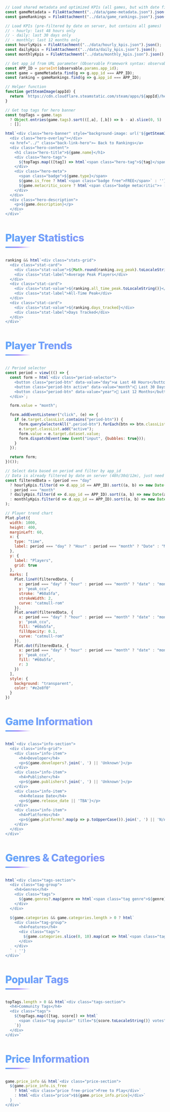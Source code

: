 ```js
// Load shared metadata and optimized KPIs (all games, but with date filtering)
const gameMetadata = FileAttachment("../data/game-metadata.json").json();
const gameRankings = FileAttachment("../data/game_rankings.json").json();

// Load KPIs (pre-filtered by date on server, but contains all games)
// - hourly: last 48 hours only
// - daily: last 30 days only
// - monthly: last 12 months only
const hourlyKpis = FileAttachment("../data/hourly_kpis.json").json();
const dailyKpis = FileAttachment("../data/daily_kpis.json").json();
const monthlyKpis = FileAttachment("../data/monthly_kpis.json").json();
```

```js
// Get app_id from URL parameter (Observable Framework syntax: observable.params.param)
const APP_ID = parseInt(observable.params.app_id);
const game = gameMetadata.find(g => g.app_id === APP_ID);
const ranking = gameRankings.find(g => g.app_id === APP_ID);

// Helper function
function getSteamImage(appId) {
  return `https://cdn.cloudflare.steamstatic.com/steam/apps/${appId}/header.jpg`;
}
```

```js
// Get top tags for hero banner
const topTags = game.tags
  ? Object.entries(game.tags).sort(([,a], [,b]) => b - a).slice(0, 5)
  : [];
```

```js
html`<div class="hero-banner" style="background-image: url('${getSteamImage(game.app_id)}')">
  <div class="hero-overlay"></div>
  <a href="../" class="back-link-hero">← Back to Rankings</a>
  <div class="hero-content">
    <h1 class="hero-title">${game.name}</h1>
    <div class="hero-tags">
      ${topTags.map(([tag]) => html`<span class="hero-tag">${tag}</span>`)}
    </div>
    <div class="hero-meta">
      <span class="badge">${game.type}</span>
      ${game.is_free ? html`<span class="badge free">FREE</span>` : ''}
      ${game.metacritic_score ? html`<span class="badge metacritic">⭐ ${game.metacritic_score}/100</span>` : ''}
    </div>
  </div>
  <div class="hero-description">
    <p>${game.description}</p>
  </div>
</div>`
```

## Player Statistics

```js
ranking && html`<div class="stats-grid">
  <div class="stat-card">
    <div class="stat-value">${Math.round(ranking.avg_peak).toLocaleString()}</div>
    <div class="stat-label">Average Peak Players</div>
  </div>
  <div class="stat-card">
    <div class="stat-value">${ranking.all_time_peak.toLocaleString()}</div>
    <div class="stat-label">All-Time Peak</div>
  </div>
  <div class="stat-card">
    <div class="stat-value">${ranking.days_tracked}</div>
    <div class="stat-label">Days Tracked</div>
  </div>
</div>`
```

## Player Trends

```js
// Period selector
const period = view((() => {
  const form = html`<div class="period-selector">
    <button class="period-btn" data-value="day">📊 Last 48 Hours</button>
    <button class="period-btn active" data-value="month">📅 Last 30 Days</button>
    <button class="period-btn" data-value="year">📆 Last 12 Months</button>
  </div>`;

  form.value = "month";

  form.addEventListener("click", (e) => {
    if (e.target.classList.contains("period-btn")) {
      form.querySelectorAll(".period-btn").forEach(btn => btn.classList.remove("active"));
      e.target.classList.add("active");
      form.value = e.target.dataset.value;
      form.dispatchEvent(new Event("input", {bubbles: true}));
    }
  });

  return form;
})());
```

```js
// Select data based on period and filter by app_id
// Data is already filtered by date on server (48h/30d/12m), just need to filter by game
const filteredData = (period === "day"
  ? hourlyKpis.filter(d => d.app_id == APP_ID).sort((a, b) => new Date(a.hour) - new Date(b.hour))
  : period === "month"
  ? dailyKpis.filter(d => d.app_id == APP_ID).sort((a, b) => new Date(a.date) - new Date(b.date))
  : monthlyKpis.filter(d => d.app_id == APP_ID).sort((a, b) => new Date(a.month_start) - new Date(b.month_start))
);
```

```js
// Player trend chart
Plot.plot({
  width: 1000,
  height: 400,
  marginLeft: 60,
  x: {
    type: "time",
    label: period === "day" ? "Hour" : period === "month" ? "Date" : "Month"
  },
  y: {
    label: "Players",
    grid: true
  },
  marks: [
    Plot.lineY(filteredData, {
      x: period === "day" ? "hour" : period === "month" ? "date" : "month_start",
      y: "peak_ccu",
      stroke: "#60a5fa",
      strokeWidth: 2,
      curve: "catmull-rom"
    }),
    Plot.areaY(filteredData, {
      x: period === "day" ? "hour" : period === "month" ? "date" : "month_start",
      y: "peak_ccu",
      fill: "#60a5fa",
      fillOpacity: 0.1,
      curve: "catmull-rom"
    }),
    Plot.dot(filteredData, {
      x: period === "day" ? "hour" : period === "month" ? "date" : "month_start",
      y: "peak_ccu",
      fill: "#60a5fa",
      r: 3
    })
  ],
  style: {
    background: "transparent",
    color: "#e2e8f0"
  }
})
```

## Game Information

```js
html`<div class="info-section">
  <div class="info-grid">
    <div class="info-item">
      <h4>Developer</h4>
      <p>${game.developers?.join(', ') || 'Unknown'}</p>
    </div>
    <div class="info-item">
      <h4>Publisher</h4>
      <p>${game.publishers?.join(', ') || 'Unknown'}</p>
    </div>
    <div class="info-item">
      <h4>Release Date</h4>
      <p>${game.release_date || 'TBA'}</p>
    </div>
    <div class="info-item">
      <h4>Platforms</h4>
      <p>${game.platforms?.map(p => p.toUpperCase()).join(', ') || 'N/A'}</p>
    </div>
  </div>
</div>`
```

## Genres & Categories

```js
html`<div class="tags-section">
  <div class="tag-group">
    <h4>Genres</h4>
    <div class="tags">
      ${game.genres?.map(genre => html`<span class="tag genre">${genre}</span>`) || ''}
    </div>
  </div>

  ${game.categories && game.categories.length > 0 ? html`
    <div class="tag-group">
      <h4>Features</h4>
      <div class="tags">
        ${game.categories.slice(0, 10).map(cat => html`<span class="tag category">${cat}</span>`)}
      </div>
    </div>
  ` : ''}
</div>`
```

## Popular Tags

```js
topTags.length > 0 && html`<div class="tags-section">
  <h4>Community Tags</h4>
  <div class="tags">
    ${topTags.map(([tag, score]) => html`
      <span class="tag popular" title="${score.toLocaleString()} votes">${tag}</span>
    `)}
  </div>
</div>`
```

## Price Information

```js
game.price_info && html`<div class="price-section">
  ${game.price_info.is_free
    ? html`<div class="price free-price">Free to Play</div>`
    : html`<div class="price">$${game.price_info.price}</div>`
  }
</div>`
```

<style>
  .hero-banner {
    position: relative;
    height: 500px;
    margin: -2rem -2rem 2rem -2rem;
    background-size: cover;
    background-position: center;
    background-repeat: no-repeat;
    cursor: pointer;
    transition: transform 0.3s ease;
    overflow: hidden;
  }

  .hero-banner:hover {
    transform: scale(1.01);
  }

  .hero-overlay {
    position: absolute;
    top: 0;
    left: 0;
    right: 0;
    bottom: 0;
    background: linear-gradient(to bottom,
      rgba(15, 23, 42, 0.7) 0%,
      rgba(15, 23, 42, 0.85) 50%,
      rgba(15, 23, 42, 0.95) 100%
    );
    z-index: 1;
  }

  .back-link-hero {
    position: absolute;
    top: 1.5rem;
    left: 2rem;
    z-index: 4;
    color: #60a5fa;
    text-decoration: none;
    font-weight: 600;
    font-size: 1rem;
    transition: color 0.2s;
    background: rgba(15, 23, 42, 0.8);
    padding: 0.5rem 1rem;
    border-radius: 8px;
    backdrop-filter: blur(10px);
  }

  .back-link-hero:hover {
    color: #93c5fd;
  }

  .hero-content {
    position: relative;
    z-index: 2;
    padding: 3rem 3rem 3.5rem 3rem;
    display: flex;
    flex-direction: column;
    justify-content: flex-end;
    height: 100%;
    box-sizing: border-box;
  }

  .hero-title {
    font-size: 3.5rem;
    font-weight: 900;
    color: #e2e8f0;
    margin: 0 0 1rem 0;
    text-shadow: 2px 2px 8px rgba(0, 0, 0, 0.8);
    letter-spacing: -1px;
  }

  .hero-tags {
    display: flex;
    flex-wrap: wrap;
    gap: 0.75rem;
    margin-bottom: 1rem;
  }

  .hero-tag {
    background: rgba(96, 165, 250, 0.2);
    backdrop-filter: blur(10px);
    color: #93c5fd;
    padding: 0.5rem 1rem;
    border-radius: 12px;
    font-size: 0.9rem;
    font-weight: 600;
    border: 1px solid rgba(96, 165, 250, 0.3);
    text-shadow: 1px 1px 2px rgba(0, 0, 0, 0.5);
  }

  .hero-meta {
    display: flex;
    gap: 0.75rem;
  }

  .badge {
    background: rgba(59, 130, 246, 0.2);
    backdrop-filter: blur(10px);
    color: #60a5fa;
    padding: 0.5rem 1rem;
    border-radius: 12px;
    font-size: 0.9rem;
    font-weight: 600;
    border: 1px solid rgba(59, 130, 246, 0.3);
  }

  .badge.free {
    background: rgba(34, 197, 94, 0.2);
    color: #4ade80;
    border-color: rgba(34, 197, 94, 0.3);
  }

  .badge.metacritic {
    background: rgba(251, 191, 36, 0.2);
    color: #fbbf24;
    border-color: rgba(251, 191, 36, 0.3);
  }

  .hero-description {
    position: absolute;
    top: 0;
    left: 0;
    right: 0;
    bottom: 0;
    background: rgba(15, 23, 42, 0.98);
    z-index: 3;
    display: flex;
    align-items: center;
    justify-content: center;
    padding: 3rem;
    opacity: 0;
    transition: opacity 0.3s ease;
  }

  .hero-banner:hover .hero-description {
    opacity: 1;
  }

  .hero-description p {
    color: #cbd5e1;
    line-height: 1.8;
    font-size: 1.2rem;
    max-width: 800px;
    text-align: center;
    margin: 0;
  }

  /* Modern section titles */
  h2 {
    font-size: 2rem;
    font-weight: 800;
    margin: 3rem 0 2rem 0;
    padding-bottom: 0.75rem;
    position: relative;
    background: linear-gradient(135deg, #60a5fa 0%, #a78bfa 100%);
    -webkit-background-clip: text;
    -webkit-text-fill-color: transparent;
    background-clip: text;
    letter-spacing: -0.5px;
  }

  h2::after {
    content: '';
    position: absolute;
    bottom: 0;
    left: 0;
    width: 80px;
    height: 4px;
    background: linear-gradient(90deg, #60a5fa 0%, #a78bfa 50%, transparent 100%);
    border-radius: 2px;
  }

  h2::before {
    content: '▸';
    position: absolute;
    left: -1.5rem;
    color: #60a5fa;
    font-size: 1.5rem;
    opacity: 0.6;
  }

  /* Period Selector */
  .period-selector {
    display: flex;
    gap: 1rem;
    margin: 2rem 0;
    flex-wrap: wrap;
  }

  .period-btn {
    background: linear-gradient(135deg, rgba(59, 130, 246, 0.1) 0%, rgba(147, 51, 234, 0.1) 100%);
    border: 2px solid rgba(59, 130, 246, 0.3);
    color: #94a3b8;
    padding: 0.75rem 1.5rem;
    border-radius: 12px;
    font-size: 1rem;
    font-weight: 600;
    cursor: pointer;
    transition: all 0.3s ease;
    backdrop-filter: blur(10px);
  }

  .period-btn:hover {
    background: linear-gradient(135deg, rgba(59, 130, 246, 0.2) 0%, rgba(147, 51, 234, 0.2) 100%);
    border-color: rgba(59, 130, 246, 0.5);
    color: #60a5fa;
    transform: translateY(-2px);
    box-shadow: 0 4px 12px rgba(59, 130, 246, 0.2);
  }

  .period-btn.active {
    background: linear-gradient(135deg, #3b82f6 0%, #9333ea 100%);
    border-color: #3b82f6;
    color: white;
    box-shadow: 0 4px 12px rgba(59, 130, 246, 0.3);
  }

  .stats-grid {
    display: grid;
    grid-template-columns: repeat(auto-fit, minmax(200px, 1fr));
    gap: 1.5rem;
    margin: 2rem 0;
  }

  .stat-card {
    background: linear-gradient(135deg, #1e293b 0%, #0f172a 100%);
    border-radius: 16px;
    padding: 2rem;
    text-align: center;
    border: 1px solid #334155;
  }

  .stat-value {
    font-size: 2.5rem;
    font-weight: 900;
    color: #60a5fa;
    margin-bottom: 0.5rem;
  }

  .stat-label {
    color: #94a3b8;
    font-size: 0.9rem;
    text-transform: uppercase;
    letter-spacing: 0.5px;
  }

  .info-section {
    margin: 2rem 0;
  }

  .info-grid {
    display: grid;
    grid-template-columns: repeat(auto-fit, minmax(250px, 1fr));
    gap: 1.5rem;
  }

  .info-item {
    background: linear-gradient(135deg, #1e293b 0%, #0f172a 100%);
    border-radius: 12px;
    padding: 1.5rem;
    border: 1px solid #334155;
  }

  .info-item h4 {
    color: #94a3b8;
    font-size: 0.85rem;
    text-transform: uppercase;
    margin: 0 0 0.5rem 0;
    letter-spacing: 0.5px;
  }

  .info-item p {
    color: #e2e8f0;
    font-size: 1.1rem;
    font-weight: 600;
    margin: 0;
  }

  .tags-section {
    margin: 2rem 0;
  }

  .tag-group {
    margin-bottom: 2rem;
  }

  .tag-group h4 {
    color: #94a3b8;
    font-size: 0.95rem;
    text-transform: uppercase;
    margin: 0 0 1rem 0;
    letter-spacing: 0.5px;
  }

  .tags {
    display: flex;
    flex-wrap: wrap;
    gap: 0.75rem;
  }

  .tag {
    padding: 0.5rem 1rem;
    border-radius: 16px;
    font-size: 0.9rem;
    font-weight: 600;
    transition: transform 0.2s;
  }

  .tag:hover {
    transform: translateY(-2px);
  }

  .tag.genre {
    background: rgba(139, 92, 246, 0.15);
    color: #a78bfa;
    border: 1px solid rgba(139, 92, 246, 0.3);
  }

  .tag.category {
    background: rgba(59, 130, 246, 0.15);
    color: #60a5fa;
    border: 1px solid rgba(59, 130, 246, 0.3);
  }

  .tag.popular {
    background: rgba(236, 72, 153, 0.15);
    color: #f472b6;
    border: 1px solid rgba(236, 72, 153, 0.3);
  }

  .price-section {
    margin: 2rem 0;
    text-align: center;
  }

  .price {
    display: inline-block;
    background: linear-gradient(135deg, #667eea 0%, #764ba2 100%);
    color: white;
    padding: 1.5rem 3rem;
    border-radius: 16px;
    font-size: 2rem;
    font-weight: 900;
  }

  .free-price {
    background: linear-gradient(135deg, #10b981 0%, #059669 100%);
  }
</style>
